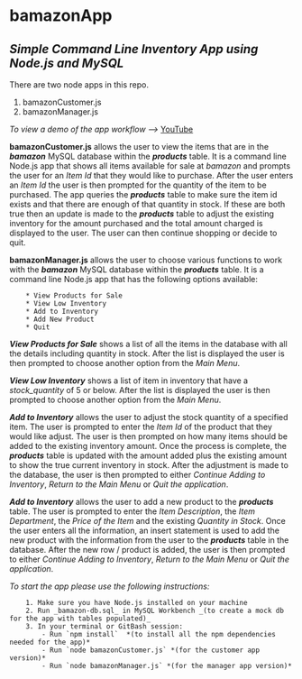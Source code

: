 # bamazonApp
## *Simple Command Line Inventory App using Node.js and MySQL*


There are two node apps in this repo.

1. bamazonCustomer.js
1. bamazonManager.js

_To view a demo of the app workflow -->_ [YouTube](https://youtu.be/Zz_jsAa7WEc)

**bamazonCustomer.js** allows the user to view the items that are in the _**bamazon**_ MySQL database within the _**products**_
	table.  It is a command line Node.js app that shows all items available for sale at _bamazon_ and prompts the user for an
	_Item Id_ that they would like to purchase.  After the user enters an _Item Id_ the user is then prompted for the quantity
	of the item to be purchased.  The app queries the _**products**_ table to make sure the item id exists and that there are
	enough of that quantity in stock.  If these are both true then an update is made to the _**products**_ table to adjust the
	existing inventory for the amount purchased and the total amount charged is displayed to the user.  The user can then 
	continue shopping or decide to quit.

**bamazonManager.js** allows the user to choose various functions to work with the _**bamazon**_ MySQL database within the _**products**_
	table.  It is a command line Node.js app that has the following options available:

		* View Products for Sale
		* View Low Inventory
		* Add to Inventory
		* Add New Product
		* Quit


_**View Products for Sale**_ shows a list of all the items in the database with all the details including quantity in stock.
	After the list is displayed the user is then prompted to choose another option from the _Main Menu_.

_**View Low Inventory**_ shows a list of item in inventory that have a _stock_quantity_ of 5 or below.  After the list is
	displayed the user is then prompted to choose another option from the _Main Menu_.

_**Add to Inventory**_ allows the user to adjust the stock quantity of a specified item.  The user is prompted to enter the
	_Item Id_ of the product that they would like adjust.  The user is then prompted on how many items should be added to 
	the existing inventory amount.  Once the process is complete, the _**products**_ table is updated with the amount added
	plus the existing amount to show the true current inventory in stock.  After the adjustment is made to the database, the
	user is then prompted to either _Continue Adding to Inventory_, _Return to the Main Menu_ or _Quit the application_.

_**Add to Inventory**_ allows the user to add a new product to the _**products**_ table.  The user is prompted to enter the
	_Item Description_, the _Item Department_, the _Price of the Item_ and the existing _Quantity in Stock_.  Once the user
	enters all the information, an insert statement is used to add the new product with the information from the user to the
	_**products**_ table in the database.  After the new row / product is added, the user is then prompted to either 
	_Continue Adding to Inventory_, _Return to the Main Menu_ or _Quit the application_.



_To start the app please use the following instructions:_

		1. Make sure you have Node.js installed on your machine
		2. Run _bamazon-db.sql_ in MySQL Workbench _(to create a mock db for the app with tables populated)_
		3. In your terminal or GitBash session:
			- Run `npm install`  *(to install all the npm dependencies needed for the app)*
			- Run `node bamazonCustomer.js` *(for the customer app version)*
			- Run `node bamazonManager.js` *(for the manager app version)*
